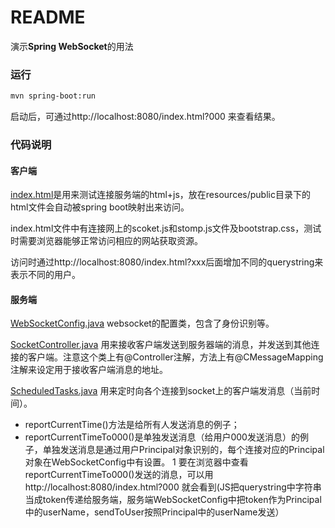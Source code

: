 README
===========================

演示**Spring WebSocket**的用法

### 运行
```bash
mvn spring-boot:run
```
启动后，可通过http://localhost:8080/index.html?000 来查看结果。

### 代码说明

#### 客户端
[index.html](src/main/resources/public/index.html)是用来测试连接服务端的html+js，放在resources/public目录下的html文件会自动被spring boot映射出来访问。

index.html文件中有连接网上的scoket.js和stomp.js文件及bootstrap.css，测试时需要浏览器能够正常访问相应的网站获取资源。

访问时通过http://localhost:8080/index.html?xxx后面增加不同的querystring来表示不同的用户。

#### 服务端
[WebSocketConfig.java](src/main/java/cn/devmgr/tutorial/WebSocketConfig.java) websocket的配置类，包含了身份识别等。

[SocketController.java](src/main/java/cn/devmgr/tutorial/SocketController.java) 用来接收客户端发送到服务器端的消息，并发送到其他连接的客户端。注意这个类上有@Controller注解，方法上有@CMessageMapping注解来设定用于接收客户端消息的地址。

[ScheduledTasks.java](src/main/java/cn/devmgr/tutorial/ScheduledTasks.java) 用来定时向各个连接到socket上的客户端发消息（当前时间）。
* reportCurrentTime()方法是给所有人发送消息的例子；
* reportCurrentTimeTo000()是单独发送消息（给用户000发送消息）的例子，单独发送消息是通过用户Principal对象识别的，每个连接对应的Principal对象在WebSocketConfig中有设置。
1 要在浏览器中查看reportCurrentTimeTo000()发送的消息，可以用http://localhost:8080/index.html?000 就会看到(JS把querystring中字符串当成token传递给服务端，服务端WebSocketConfig中把token作为Principal中的userName，sendToUser按照Principal中的userName发送）

